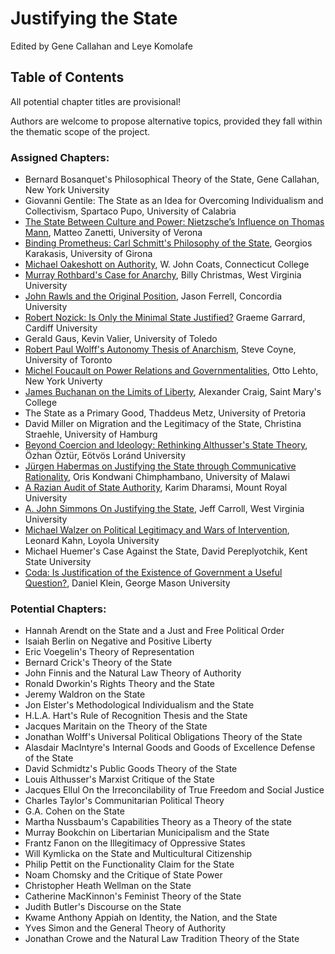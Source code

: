# Justifying the State

Edited by Gene Callahan and Leye Komolafe


## Table of Contents

All potential chapter titles are provisional!

Authors are welcome to propose alternative topics, provided they fall
within the thematic scope of the project.

### Assigned Chapters:

- Bernard Bosanquet's Philosophical Theory of the State, Gene Callahan, New York University
- Giovanni Gentile: The State as an Idea for Overcoming Individualism and Collectivism, Spartaco Pupo, University of Calabria
- [The State Between Culture and Power: Nietzsche’s Influence on Thomas Mann](abstracts/mann.md),
    Matteo Zanetti, University of Verona
- [Binding Prometheus: Carl Schmitt's Philosophy of the State](abstracts/schmitt.md), Georgios Karakasis, University of Girona
- [Michael Oakeshott on Authority](abstracts/oakeshott.md), W. John Coats, Connecticut College
- [Murray Rothbard's Case for Anarchy](abstracts/rothbard.md), Billy Christmas, West Virginia University
- [John Rawls and the Original Position](abstracts/rawls.md), Jason Ferrell, Concordia University
- [Robert Nozick: Is Only the Minimal State Justified?](abstracts/nozick.md) Graeme Garrard, Cardiff University
- Gerald Gaus, Kevin Valier, University of Toledo
- [Robert Paul Wolff's Autonomy Thesis of Anarchism](abstracts/wolff.md), Steve Coyne, University of Toronto
- [Michel Foucault on Power Relations and Governmentalities](abstracts/focault.md), Otto Lehto, New York Univerty
- [James Buchanan on the Limits of Liberty](abstracts/buchanan.md), Alexander Craig, Saint Mary's College
- The State as a Primary Good, Thaddeus Metz, University of Pretoria
- David Miller on Migration and the Legitimacy of the State, Christina Straehle, University of Hamburg
- [Beyond Coercion and Ideology: Rethinking Althusser's State Theory](abstracts/althusser.md), Özhan Öztür, Eötvös Loránd University
- [Jürgen Habermas on Justifying the State through Communicative Rationality](abstracts/habermas.md),
Oris Kondwani Chimphambano, University of Malawi
- [A Razian Audit of State Authority](abstracts.raz.md), Karim Dharamsi, Mount Royal University
- [A. John Simmons On Justifying the State](abstracts/simmons.md), Jeff Carroll, West Virginia University
- [Michael Walzer on Political Legitimacy and Wars of Intervention](abstracts/walzer.md), Leonard Kahn, Loyola
    University
- Michael Huemer's Case Against the State, David Pereplyotchik, Kent State University
- [Coda: Is Justification of the Existence of Government a Useful Question?](abstracts/coda.md), Daniel Klein, George Mason University

### Potential Chapters:

- Hannah Arendt on the State and a Just and Free Political Order
- Isaiah Berlin on Negative and Positive Liberty
- Eric Voegelin's Theory of Representation
- Bernard Crick's Theory of the State
- John Finnis and the Natural Law Theory of Authority 
- Ronald Dworkin's Rights Theory and the State
- Jeremy Waldron on the State
- Jon Elster's Methodological Individualism and the State
- H.L.A. Hart's Rule of Recognition Thesis and the State
- Jacques Maritain on the Theory of the State
- Jonathan Wolff's Universal Political Obligations Theory of the State
- Alasdair MacIntyre's Internal Goods and Goods of Excellence Defense of the State
- David Schmidtz's Public Goods Theory of the State
- Louis Althusser's Marxist Critique of the State
- Jacques Ellul On the Irreconcilability of True Freedom and Social Justice
- Charles Taylor's Communitarian Political Theory
- G.A. Cohen on the State
- Martha Nussbaum's Capabilities Theory as a Theory of the state
- Murray Bookchin on Libertarian Municipalism and the State
- Frantz Fanon on the Illegitimacy of Oppressive States
- Will Kymlicka on the State and Multicultural Citizenship
- Philip Pettit on the Functionality Claim for the State
- Noam Chomsky and the Critique of State Power
- Christopher Heath Wellman on the State
- Catherine MacKinnon's Feminist Theory of the State
- Judith Butler's Discourse on the State
- Kwame Anthony Appiah on Identity, the Nation, and the State
- Yves Simon and the General Theory of Authority 
- Jonathan Crowe and the Natural Law Tradition Theory of the State
